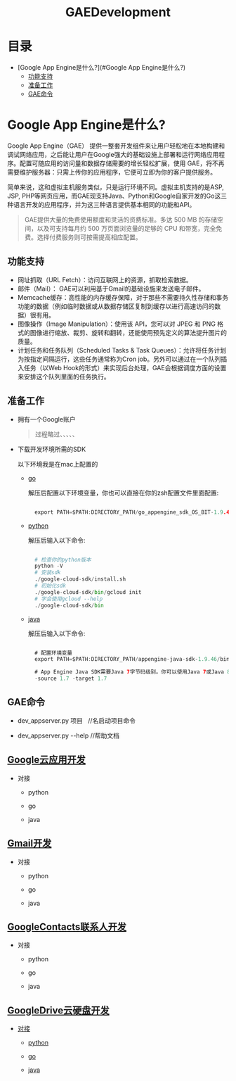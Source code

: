 # <center>GAEDevelopment</center>


# 目录

  * [Google App Engine是什么?](#Google App Engine是什么?)
    * [功能支持](#功能支持)
    * [准备工作](#准备工作)
    * [GAE命令](#GAE命令)

# Google App Engine是什么?
  
  Google App Engine（GAE） 提供一整套开发组件来让用户轻松地在本地构建和调试网络应用，之后能让用户在Google强大的基础设施上部署和运行网络应用程序。配置可随应用的访问量和数据存储需要的增长轻松扩展，使用 GAE，将不再需要维护服务器：只需上传你的应用程序，它便可立即为你的客户提供服务。<br>

  简单来说，这和虚拟主机服务类似，只是运行环境不同。虚拟主机支持的是ASP, JSP, PHP等网页应用，而GAE现支持Java、Python和Google自家开发的Go这三种语言开发的应用程序，并为这三种语言提供基本相同的功能和API。<br>

  > GAE提供大量的免费使用额度和灵活的资费标准。多达 500 MB 的存储空间，以及可支持每月约 500 万页面浏览量的足够的 CPU 和带宽，完全免费。选择付费服务则可按需提高相应配置。

## 功能支持

  * 网址抓取（URL Fetch）：访问互联网上的资源，抓取检索数据。
  * 邮件（Mail）： GAE可以利用基于Gmail的基础设施来发送电子邮件。
  * Memcache缓存：高性能的内存缓存保障，对于那些不需要持久性存储和事务功能的数据（例如临时数据或从数据存储区复制到缓存以进行高速访问的数据）很有用。
  * 图像操作（Image Manipulation）：使用该 API，您可以对 JPEG 和 PNG 格式的图像进行缩放、裁剪、旋转和翻转，还能使用预先定义的算法提升图片的质量。
  * 计划任务和任务队列（Scheduled Tasks & Task Queues）：允许将任务计划为按指定间隔运行，这些任务通常称为Cron job。另外可以通过在一个队列插入任务（以Web Hook的形式）来实现后台处理，GAE会根据调度方面的设置来安排这个队列里面的任务执行。


## 准备工作
    
  * 拥有一个Google账户

    > 过程略过、、、、、

  * 下载开发环境所需的SDK 

    以下环境我是在mac上配置的

    * [go](https://cloud.google.com/appengine/docs/go/download)

      解压后配置以下环境变量，你也可以直接在你的zsh配置文件里面配置:

      ```go 

        export PATH=$PATH:DIRECTORY_PATH/go_appengine_sdk_OS_BIT-1.9.46/ 

      ``` 
    * [python](https://cloud.google.com/sdk/docs/)

      解压后输入以下命令:

      ```python 

        # 检查你的python版本
        python -V
        # 安装sdk
        ./google-cloud-sdk/install.sh
        # 初始化sdk
        ./google-cloud-sdk/bin/gcloud init
        # 学会使用gcloud --help
        ./google-cloud-sdk/bin

      ```

    * [java](https://cloud.google.com/appengine/docs/java/download)

      解压后输入以下命令:

      ```java

        # 配置环境变量
        export PATH=$PATH:DIRECTORY_PATH/appengine-java-sdk-1.9.46/bin/

        # App Engine Java SDK需要Java 7字节码级别。你可以使用Java 7或Java 8;一定要设置javac编译器标志来生成1.7字节码：
        -source 1.7 -target 1.7

      ```
      
## GAE命令
    
  * dev_appserver.py 项目   //名启动项目命令

  * dev_appserver.py --help  //帮助文档

## [Google云应用开发](https://cloud.google.com/appengine/downloads?csw=1)

  * 对接

    * python

    * go

    * java

## [Gmail开发](https://developers.google.com/gmail/api/guides/)

  * 对接

      * python

      * go

      * java

## [GoogleContacts联系人开发](https://developers.google.com/google-apps/contacts/v3/)

  * 对接

    * python
    
    * go
    
    * java
    
## [GoogleDrive云硬盘开发](https://developers.google.com/drive/)

  * [对接](https://developers.google.com/drive/v2/reference/)

    * [python](https://developers.google.com/drive/v3/web/quickstart/python)
    
    * [go](https://developers.google.com/drive/v3/web/quickstart/go)
    
    * [java](https://developers.google.com/drive/v3/web/quickstart/java)
  
    


